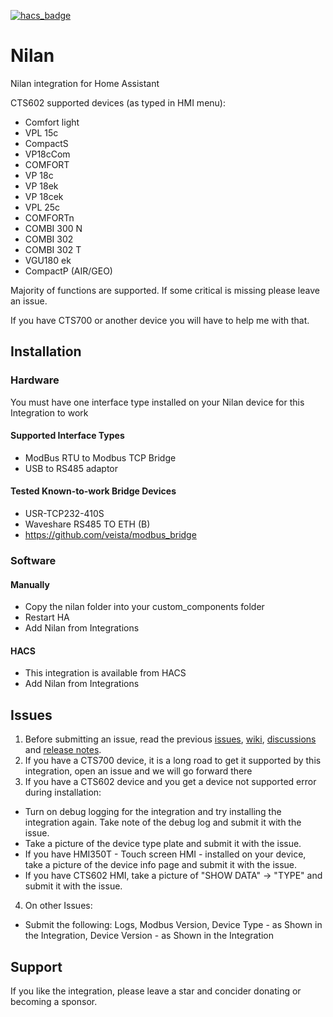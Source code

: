 [![hacs_badge](https://img.shields.io/badge/HACS-Default-41BDF5.svg)](https://github.com/hacs/integration)
# Nilan
Nilan integration for Home Assistant

CTS602 supported devices (as typed in HMI menu):

- Comfort light
- VPL 15c
- CompactS
- VP18cCom
- COMFORT
- VP 18c
- VP 18ek
- VP 18cek
- VPL 25c
- COMFORTn
- COMBI 300 N
- COMBI 302
- COMBI 302 T
- VGU180 ek
- CompactP (AIR/GEO)

Majority of functions are supported. If some critical is missing please leave an issue.

If you have CTS700 or another device you will have to help me with that.

## Installation
### Hardware
You must have one interface type installed on your Nilan device for this Integration to work 

#### Supported Interface Types
- ModBus RTU to Modbus TCP Bridge 
- USB to RS485 adaptor

#### Tested Known-to-work Bridge Devices
* USR-TCP232-410S
* Waveshare RS485 TO ETH (B)
* https://github.com/veista/modbus_bridge

### Software
#### Manually
- Copy the nilan folder into your custom_components folder
- Restart HA
- Add Nilan from Integrations

#### HACS
- This integration is available from HACS
- Add Nilan from Integrations

## Issues
1. Before submitting an issue, read the previous <a href="https://github.com/veista/nilan/issues?q=">issues</a>, <a href="https://github.com/veista/nilan/wiki">wiki</a>, <a href="https://github.com/veista/nilan/discussions">discussions</a> and <a href="https://github.com/veista/nilan/releases">release notes</a>.
2. If you have a CTS700 device, it is a long road to get it supported by this integration, open an issue and we will go forward there
3. If you have a CTS602 device and you get a device not supported error during installation:
  - Turn on debug logging for the integration and try installing the integration again. Take note of the debug log and submit it with the issue.
  - Take a picture of the device type plate and submit it with the issue.
  - If you have HMI350T - Touch screen HMI - installed on your device, take a picture of the device info page and submit it with the issue.
  - If you have CTS602 HMI, take a picture of "SHOW DATA" -> "TYPE" and submit it with the issue.
4. On other Issues:
  - Submit the following: Logs, Modbus Version, Device Type - as Shown in the Integration, Device Version - as Shown in the Integration

## Support
If you like the integration, please leave a star and concider donating or becoming a sponsor.

